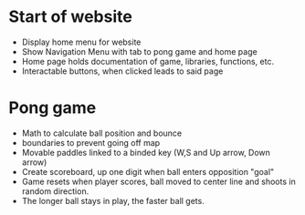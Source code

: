 # Start of website
- Display home menu for website
- Show Navigation Menu with tab to pong game and home page
- Home page holds documentation of game, libraries, functions, etc.
- Interactable buttons, when clicked leads to said page
# Pong game
- Math to calculate ball position and bounce
- boundaries to prevent going off map
- Movable paddles linked to a binded key (W,S and Up arrow, Down arrow)
- Create scoreboard, up one digit when ball enters opposition "goal"
- Game resets when player scores, ball moved to center line and shoots in random direction.
- The longer ball stays in play, the faster ball gets.
